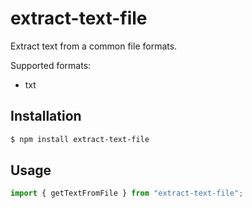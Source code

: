 # extract-text-file

Extract text from a common file formats.

Supported formats:

- txt

## Installation

```bash
$ npm install extract-text-file
```

## Usage

```js
import { getTextFromFile } from "extract-text-file";
```
